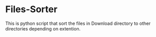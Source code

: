 # Files-Sorter

This is python script that sort the files in Download directory to other directories depending on extention.
